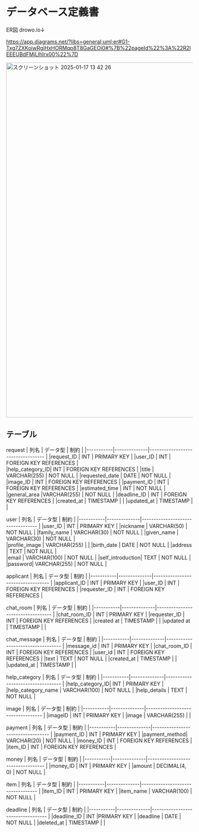 # データベース定義書

ER図
drowo.io↓

https://app.diagrams.net/?libs=general;uml;er#G1-Txg7ZXKoiwRgiHxHORMqp8T8GaGEOi0#%7B%22pageId%22%3A%22R2lEEEUBdFMjLlhIrx00%22%7D


<img width="956" alt="スクリーンショット 2025-01-17 13 42 26" src="https://github.com/user-attachments/assets/6ae719bd-567b-4444-b968-021939d7d2d7" />


## テーブル

request
| 列名       | データ型      | 制約                                 |
|-----------|--------------|----------------------------------   |
|request_ID |      INT        |        PRIMARY KEY               |
|user_ID    |       INT       |        FOREIGN KEY REFERENCES    |   
|help_category_ID|    INT      |     FOREIGN KEY REFERENCES      |
|title |    VARCHAR(255)            |       NOT NULL             |
|requested_date | DATE      |          NOT NULL                  |
|image_ID       |  INT          |     FOREIGN KEY REFERENCES     |
|payment_ID   |  INT              | FOREIGN KEY REFERENCES       |
|estimated_time |  INT            |       NOT NULL               |  
|general_area |VARCHAR(255)        |      NOT NULL               |
|deadline_ID |   INT           |        FOREIGN KEY REFERENCES   |
|created_at | TIMESTAMP     |                                    |
|updated_at | TIMESTAMP     |                                    |


user
| 列名       | データ型      | 制約                               |
|-----------|--------------|---------------------------------- |
|user_ID      |    INT          |  PRIMARY KEY                               |
|nickname     |     VARCHAR(50)          |        NOT NULL                           |
|family_name  |    VARCHAR(30)           |        NOT NULL                           |
|given_name    |   VARCHAR(30)            |       NOT NULL                           |        
|profile_image |   VARCHAR(255)             |                                |
|birth_date    |   DATE             |         NOT NULL                               |
|address       |     TEXT           |         NOT NULL                               |  
|email          |     VARCHAR(100)          |    NOT NULL                            |
|self_introduction|    TEXT         |        NOT NULL                                |
|password|       VARCHAR(255)                |     NOT NULL                          |


applicant
| 列名       | データ型      | 制約                               |
|-----------|--------------|---------------------------------- |
|applicant_ID |     INT        |       PRIMARY KEY                         |
|user_ID       |   INT          |     FOREIGN KEY REFERENCES                        |
|requester_ID   |   INT          |      FOREIGN KEY REFERENCES                       |

chat_room
| 列名       | データ型      | 制約                               |
|-----------|--------------|---------------------------------- |
|chat_room_ID |     INT          |       PRIMARY KEY                      |
|requester_ID  |    INT           |     FOREIGN KEY REFERENCES                       |
|created at    |     TIMESTAMP           |                                |
|updated at    |     TIMESTAMP           |                                |

chat_message
| 列名       | データ型      | 制約                               |
|-----------|--------------|---------------------------------- |
|message_id   |    INT         |       PRIMARY KEY                          |
|chat_room_ID |    INT          |      FOREIGN KEY REFERENCES                        |
|user_id       |    INT          |     FOREIGN KEY REFERENCES                       |
|text          |    TEXT           |            NOT NULL                     |
|created_at     |   TIMESTAMP            |                                 |
|updated_at    |    TIMESTAMP           |                                  |

help_category
| 列名       | データ型      | 制約                               |
|-----------|--------------|---------------------------------- |
|help_category_ID|   INT       |            PRIMARY KEY  |
|help_category_name |   VARCHAR(100)         |      NOT NULL                  |
|help_details |    TEXT          |            NOT NULL                        |

image
| 列名       | データ型      | 制約                               |
|-----------|--------------|---------------------------------- |
|imageID      |   INT           |   PRIMARY KEY                     |
|image      |    VARCHAR(255)            |                                 |


payment
| 列名       | データ型      | 制約                               |
|-----------|--------------|---------------------------------- |
|payment_ID  |  INT          |       PRIMARY KEY                           |
|payment_method|  VARCHAR(20)          |     NOT NULL                      |
|money_ID      |   INT             |      FOREIGN KEY REFERENCES                           |
|item_ID        |  INT             |      FOREIGN KEY REFERENCES                         |

money
| 列名       | データ型      | 制約                               |
|-----------|--------------|---------------------------------- |
|money_ID   |  INT         |       PRIMARY KEY                        |
|amount   |  DECIMAL(4, 0)         |         NOT NULL                     |


item
| 列名       | データ型      | 制約                               |
|-----------|--------------|---------------------------------- |
|item_ID  |  INT          |       PRIMARY KEY                  |
|item_name        |  VARCHAR(100)             |    NOT NULL    |


deadline
| 列名       | データ型      | 制約                               |
|-----------|--------------|---------------------------------- |
|deadline_ID  |   INT           |PRIMARY KEY                                |
|deadline     |   DATE            |    NOT NULL                              |
|deleted_at      |  TIMESTAMP          |                                  |




